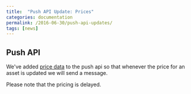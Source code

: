 ```yaml
---
title:  "Push API Update: Prices"
categories: documentation
permalink: /2016-06-30/push-api-updates/
tags: [news]
---
```


## Push API

We've added [price data](//websockets/#price) to the push api so that whenever the price for an asset is updated we will send a message.

Please note that the pricing is delayed.
